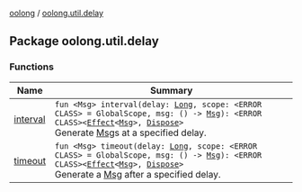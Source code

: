 [oolong](../index.md) / [oolong.util.delay](./index.md)

## Package oolong.util.delay

### Functions

| Name | Summary |
|---|---|
| [interval](interval.md) | `fun <Msg> interval(delay: `[`Long`](https://kotlinlang.org/api/latest/jvm/stdlib/kotlin/-long/index.html)`, scope: <ERROR CLASS> = GlobalScope, msg: () -> `[`Msg`](interval.md#Msg)`): <ERROR CLASS><`[`Effect`](../oolong/-effect.md)`<`[`Msg`](interval.md#Msg)`>, `[`Dispose`](../oolong/-dispose.md)`>`<br>Generate [Msg](interval.md#Msg)s at a specified delay. |
| [timeout](timeout.md) | `fun <Msg> timeout(delay: `[`Long`](https://kotlinlang.org/api/latest/jvm/stdlib/kotlin/-long/index.html)`, scope: <ERROR CLASS> = GlobalScope, msg: () -> `[`Msg`](timeout.md#Msg)`): <ERROR CLASS><`[`Effect`](../oolong/-effect.md)`<`[`Msg`](timeout.md#Msg)`>, `[`Dispose`](../oolong/-dispose.md)`>`<br>Generate a [Msg](timeout.md#Msg) after a specified delay. |
